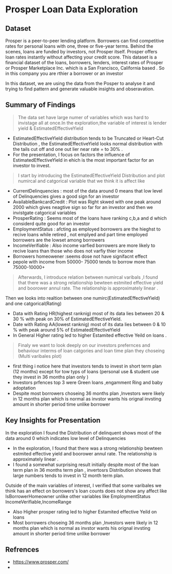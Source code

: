 # Prosper Loan Data Exploration

## Dataset

Prosper is a peer-to-peer lending platform. Borrowers can find competitive rates for personal loans with one, three or five-year terms. Behind the scenes, loans are funded by investors, not Prosper itself. Prosper offers loan rates instantly without affecting your credit score. This dataset is a financial dataset of the loans, borrowers, lenders, interest rates of Prosper or Prosper Marketplace Inc. which is a San Francisco, California based . So in this company you are rthier a borrower or an investor

In this dataset, we are using the data from the Posper to analyse it and trying to find pattern and generate valuable insights and obseravation.


## Summary of Findings

>The data set have large numer of variables which was hard to invistage all at once.In the exploration,the variable of interest is  lender yield & EstimatedEffectiveYield
- EstimatedEffectiveYield distribution  tends to be Truncated or Heart-Cut Distribution , the EstimatedEffectiveYield looks normal distribution with the tails cut off and one out lier near  rate = to 30% .
- For the presentation, I focus on factors  the influence of EstimatedEffectiveYield in ehich is the most important factor for an investor to invest.
>I start by introducing the EstimatedEffectiveYield Distribution and plot numircal and catgorical variable that we think it is affect like 

- CurrentDelinquencies : most of the data around 0 means that low level of Delinquencies gives a good sign for an investor 
- AvailableBankcardCredit : Plot was Right skwed with one peak around 2000 which gives neagtive sign so far for an investor
  and then we invistgate catgorical variables 
- ProsperRating : Seems most of the loans have ranking c,b,a and d which considerd quite good for an investor
- EmploymentStatus : afcting as employed borrowers are the hieghst to recive loans while retired , not emplyed and part time employed borrowers are the lowset among borrowers
- IncomeVerifiable : Also income varfied borrowers are more likely to recive loans than those who does not varfiy thier income
- Borrowers homeowener :seems dose not have signifacnt effect
- pepole with income from 50000- 75000 tends to borrow more than 75000-10000+
> Afterwards, I introduce relation between numircal  varibals ,I found that there was a strong relationship
bewteen estmited effective yield and boorower annul rate. The relationship is approximately linear .

Then we looks into realtion between one numirc(EstimatedEffectiveYield) and one catgorical(Rating)
- Data with Rating HR(highest ranknig) most of its data lies between 20 & 30 % with peak on 30% of EstimatedEffectiveYield.
- Date with Rating AA(lowest ranknig) most of its data lies between 0 & 10 % with peak around 5% of EstimatedEffectiveYield
- In General Higher rating led to higher Estamited effective Yeild on loans .
> Finaly we want to look deeply on our investors prefernces and behaviour interms of loan catgories and loan time plan they choseing (Multi varibales plot)
- first thing i notice here that investors tends to invest in short term plan (12 months) except for tow typs of loans (personal use & student use they invest in 36 months plan only )
- Investors prfences top 3 were Green loans ,engamment Ring and baby adoptation
- Despite most borrowers choseing 36 months plan ,Investors were likely in 12 months plan which is normal as invstor wants his orignal invsting amount in shorter period time unlike borrower

## Key Insights for Presentation

In the exploration I found the Distribution of delinquent shows most of the data around 0 which indicates low level of Delinquencies

- In the exploration, I found that there was a strong relationship bewteen estmited effective yield and boorower annul rate. The relationship is approximately linear .
 - I found a somewhat surprising result initially despite most of the loan term plan in 36 months term plan , invertosrs Distribution showes that large numbers tends to invest in 12 month term plan.

Outside of the main variables of interest, I verified that some varibales we think has an effect on borrowers's loan counts  does not show any affect like IsBorrowerHomeowner unlike other variables like EmploymentStatus IncomeVerifiable,IncomeRange

- Also Higher prosper rating led to higher Estamited effective Yeild on loans 
- Most borrowers choseing 36 months plan ,Investors were likely in 12 months plan which is normal as invstor wants his orignal invsting amount in shorter period time unlike borrower



## Refrences 
- https://www.prosper.com/
- 

